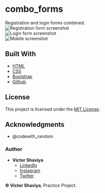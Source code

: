 # combo_forms
Registration and login forms combined.            
![Registration form screenshot]()              
![Login form screenshot]()            
![Mobile screenshot]()                

## Built With

* [HTML](https://developer.mozilla.org/en-US/docs/Web/HTML)        
* [CSS](https://developer.mozilla.org/en-US/docs/Web/css)             
* [Bootstrap](https://getbootstrap.com/docs/5.2/getting-started/introduction/)       
* [Github](https://github.com/ShaviyaVictor/shaviya)       

## License

This project is licensed under the [MIT License](https://github.com/ShaviyaVictor/toggleSwitch/blob/main/LICENSE).     

## Acknowledgments

* @codewith_random

### Author

* **Victor Shaviya**        
    - [LinkedIn](https://www.linkedin.com/in/victor-shaviya-532ab0110/)          
    - [Instagram](https://www.instagram.com/ignition_reads/)        
    - [Twitter](https://twitter.com/ShaviyaVictor)

  
**© Victor Shaviya**, Practice Project.

